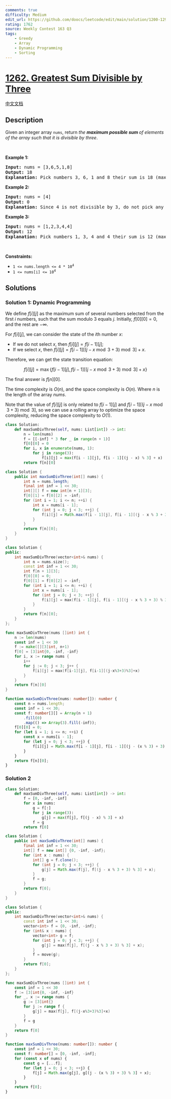 ```yaml
---
comments: true
difficulty: Medium
edit_url: https://github.com/doocs/leetcode/edit/main/solution/1200-1299/1262.Greatest%20Sum%20Divisible%20by%20Three/README_EN.md
rating: 1762
source: Weekly Contest 163 Q3
tags:
    - Greedy
    - Array
    - Dynamic Programming
    - Sorting
---
```


<!-- problem:start -->

# [1262. Greatest Sum Divisible by Three](https://leetcode.com/problems/greatest-sum-divisible-by-three)

[中文文档](/solution/1200-1299/1262.Greatest%20Sum%20Divisible%20by%20Three/README.md)

## Description

<!-- description:start -->

<p>Given an integer array <code>nums</code>, return <em>the <strong>maximum possible sum </strong>of elements of the array such that it is divisible by three</em>.</p>

<p>&nbsp;</p>
<p><strong class="example">Example 1:</strong></p>

<pre>
<strong>Input:</strong> nums = [3,6,5,1,8]
<strong>Output:</strong> 18
<strong>Explanation:</strong> Pick numbers 3, 6, 1 and 8 their sum is 18 (maximum sum divisible by 3).</pre>

<p><strong class="example">Example 2:</strong></p>

<pre>
<strong>Input:</strong> nums = [4]
<strong>Output:</strong> 0
<strong>Explanation:</strong> Since 4 is not divisible by 3, do not pick any number.
</pre>

<p><strong class="example">Example 3:</strong></p>

<pre>
<strong>Input:</strong> nums = [1,2,3,4,4]
<strong>Output:</strong> 12
<strong>Explanation:</strong> Pick numbers 1, 3, 4 and 4 their sum is 12 (maximum sum divisible by 3).
</pre>

<p>&nbsp;</p>
<p><strong>Constraints:</strong></p>

<ul>
	<li><code>1 &lt;= nums.length &lt;= 4 * 10<sup>4</sup></code></li>
	<li><code>1 &lt;= nums[i] &lt;= 10<sup>4</sup></code></li>
</ul>

<!-- description:end -->

## Solutions

<!-- solution:start -->

### Solution 1: Dynamic Programming

We define $f[i][j]$ as the maximum sum of several numbers selected from the first $i$ numbers, such that the sum modulo $3$ equals $j$. Initially, $f[0][0]=0$, and the rest are $-\infty$.

For $f[i][j]$, we can consider the state of the $i$th number $x$:

-   If we do not select $x$, then $f[i][j]=f[i-1][j]$;
-   If we select $x$, then $f[i][j]=f[i-1][(j-x \bmod 3 + 3)\bmod 3]+x$.

Therefore, we can get the state transition equation:

$$
f[i][j]=\max\{f[i-1][j],f[i-1][(j-x \bmod 3 + 3)\bmod 3]+x\}
$$

The final answer is $f[n][0]$.

The time complexity is $O(n)$, and the space complexity is $O(n)$. Where $n$ is the length of the array $nums$.

Note that the value of $f[i][j]$ is only related to $f[i-1][j]$ and $f[i-1][(j-x \bmod 3 + 3)\bmod 3]$, so we can use a rolling array to optimize the space complexity, reducing the space complexity to $O(1)$.

<!-- tabs:start -->

```python
class Solution:
    def maxSumDivThree(self, nums: List[int]) -> int:
        n = len(nums)
        f = [[-inf] * 3 for _ in range(n + 1)]
        f[0][0] = 0
        for i, x in enumerate(nums, 1):
            for j in range(3):
                f[i][j] = max(f[i - 1][j], f[i - 1][(j - x) % 3] + x)
        return f[n][0]
```

```java
class Solution {
    public int maxSumDivThree(int[] nums) {
        int n = nums.length;
        final int inf = 1 << 30;
        int[][] f = new int[n + 1][3];
        f[0][1] = f[0][2] = -inf;
        for (int i = 1; i <= n; ++i) {
            int x = nums[i - 1];
            for (int j = 0; j < 3; ++j) {
                f[i][j] = Math.max(f[i - 1][j], f[i - 1][(j - x % 3 + 3) % 3] + x);
            }
        }
        return f[n][0];
    }
}
```

```cpp
class Solution {
public:
    int maxSumDivThree(vector<int>& nums) {
        int n = nums.size();
        const int inf = 1 << 30;
        int f[n + 1][3];
        f[0][0] = 0;
        f[0][1] = f[0][2] = -inf;
        for (int i = 1; i <= n; ++i) {
            int x = nums[i - 1];
            for (int j = 0; j < 3; ++j) {
                f[i][j] = max(f[i - 1][j], f[i - 1][(j - x % 3 + 3) % 3] + x);
            }
        }
        return f[n][0];
    }
};
```

```go
func maxSumDivThree(nums []int) int {
	n := len(nums)
	const inf = 1 << 30
	f := make([][3]int, n+1)
	f[0] = [3]int{0, -inf, -inf}
	for i, x := range nums {
		i++
		for j := 0; j < 3; j++ {
			f[i][j] = max(f[i-1][j], f[i-1][(j-x%3+3)%3]+x)
		}
	}
	return f[n][0]
}
```

```ts
function maxSumDivThree(nums: number[]): number {
    const n = nums.length;
    const inf = 1 << 30;
    const f: number[][] = Array(n + 1)
        .fill(0)
        .map(() => Array(3).fill(-inf));
    f[0][0] = 0;
    for (let i = 1; i <= n; ++i) {
        const x = nums[i - 1];
        for (let j = 0; j < 3; ++j) {
            f[i][j] = Math.max(f[i - 1][j], f[i - 1][(j - (x % 3) + 3) % 3] + x);
        }
    }
    return f[n][0];
}
```

<!-- tabs:end -->

<!-- solution:end -->

<!-- solution:start -->

### Solution 2

<!-- tabs:start -->

```python
class Solution:
    def maxSumDivThree(self, nums: List[int]) -> int:
        f = [0, -inf, -inf]
        for x in nums:
            g = f[:]
            for j in range(3):
                g[j] = max(f[j], f[(j - x) % 3] + x)
            f = g
        return f[0]
```

```java
class Solution {
    public int maxSumDivThree(int[] nums) {
        final int inf = 1 << 30;
        int[] f = new int[] {0, -inf, -inf};
        for (int x : nums) {
            int[] g = f.clone();
            for (int j = 0; j < 3; ++j) {
                g[j] = Math.max(f[j], f[(j - x % 3 + 3) % 3] + x);
            }
            f = g;
        }
        return f[0];
    }
}
```

```cpp
class Solution {
public:
    int maxSumDivThree(vector<int>& nums) {
        const int inf = 1 << 30;
        vector<int> f = {0, -inf, -inf};
        for (int& x : nums) {
            vector<int> g = f;
            for (int j = 0; j < 3; ++j) {
                g[j] = max(f[j], f[(j - x % 3 + 3) % 3] + x);
            }
            f = move(g);
        }
        return f[0];
    }
};
```

```go
func maxSumDivThree(nums []int) int {
	const inf = 1 << 30
	f := [3]int{0, -inf, -inf}
	for _, x := range nums {
		g := [3]int{}
		for j := range f {
			g[j] = max(f[j], f[(j-x%3+3)%3]+x)
		}
		f = g
	}
	return f[0]
}
```

```ts
function maxSumDivThree(nums: number[]): number {
    const inf = 1 << 30;
    const f: number[] = [0, -inf, -inf];
    for (const x of nums) {
        const g = [...f];
        for (let j = 0; j < 3; ++j) {
            f[j] = Math.max(g[j], g[(j - (x % 3) + 3) % 3] + x);
        }
    }
    return f[0];
}
```

<!-- tabs:end -->

<!-- solution:end -->

<!-- problem:end -->
